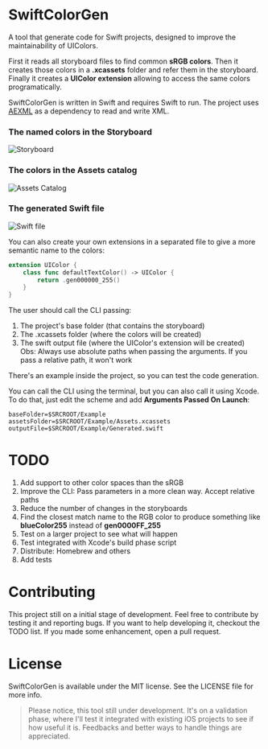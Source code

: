 # SwiftColorGen
A tool that generate code for Swift projects, designed to improve the maintainability of UIColors.

First it reads all storyboard files to find common **sRGB colors**. Then it creates those colors in a **.xcassets** folder and refer them in the storyboard. Finally it creates a **UIColor extension** allowing to access the same colors programatically.

SwiftColorGen is written in Swift and requires Swift to run. The project uses [AEXML](https://github.com/tadija/AEXML) as a dependency to read and write XML.

### The named colors in the Storyboard
![Storyboard](https://github.com/fernandodelrio/SwiftColorGen/raw/master/Resources/Storyboard.png)

### The colors in the Assets catalog
![Assets Catalog](https://github.com/fernandodelrio/SwiftColorGen/raw/master/Resources/Assets.png)

### The generated Swift file
![Swift file](https://github.com/fernandodelrio/SwiftColorGen/raw/master/Resources/Swift.png)

You can also create your own extensions in a separated file to give a more semantic name to the colors:

```swift
extension UIColor {
    class func defaultTextColor() -> UIColor {
        return .gen000000_255()
    }
}
```

The user should call the CLI passing:
1. The project's base folder (that contains the storyboard)
2. The .xcassets folder (where the colors will be created)
3. The swift output file (where the UIColor's extension will be
 created)
Obs: Always use absolute paths when passing the arguments. If you pass a relative path, it won't work

There's an example inside the project, so you can test the code generation.

You can call the CLI using the terminal, but you can also call it using Xcode. To do that, just edit the scheme and add **Arguments Passed On Launch**:
```
baseFolder=$SRCROOT/Example
assetsFolder=$SRCROOT/Example/Assets.xcassets
outputFile=$SRCROOT/Example/Generated.swift
```

# TODO
1. Add support to other color spaces than the sRGB
2. Improve the CLI: Pass parameters in a more clean way. Accept relative paths
3. Reduce the number of changes in the storyboards
4. Find the closest match name to the RGB color to produce something like **blueColor255** instead of **gen0000FF_255**
5. Test on a larger project to see what will happen
6. Test integrated with Xcode's build phase script
7. Distribute: Homebrew and others
8. Add tests


# Contributing
This project still on a initial stage of development. Feel free to contribute by testing it and reporting bugs. If you want to help developing it, checkout the TODO list. If you made some enhancement, open a pull request.

# License
SwiftColorGen is available under the MIT license. See the LICENSE file for more info.

> Please notice, this tool still under development. It's on a validation phase, where I'll test it integrated with existing iOS projects to see if how useful it is. Feedbacks and better ways to handle things are appreciated.
